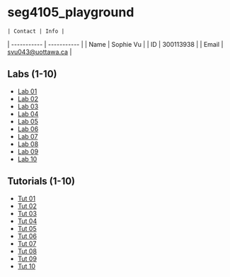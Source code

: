 # seg4105_playground


 	| Contact | Info |
| ----------- | ----------- |
| Name | Sophie Vu |
| ID | 300113938 | 
| Email | svu043@uottawa.ca | 


## Labs (1-10)

* [Lab 01]()
* [Lab 02]()
* [Lab 03]()
* [Lab 04]()
* [Lab 05]()
* [Lab 06]()
* [Lab 07]()
* [Lab 08]()
* [Lab 09]()
* [Lab 10]()

 ## Tutorials (1-10)

* [Tut 01]()
* [Tut 02]()
* [Tut 03]()
* [Tut 04]()
* [Tut 05]()
* [Tut 06]()
* [Tut 07]()
* [Tut 08]()
* [Tut 09]()
* [Tut 10]()
